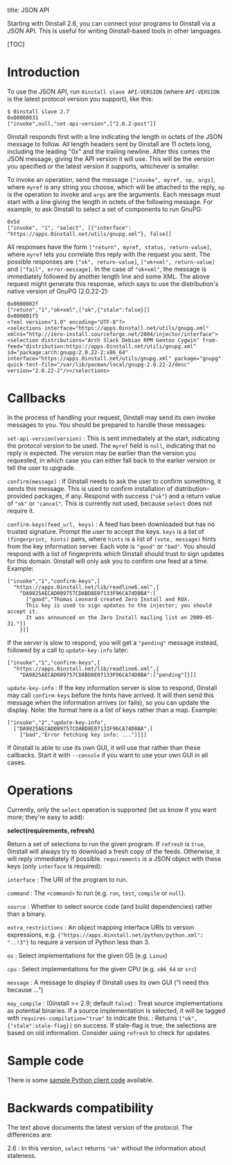 title: JSON API

Starting with 0install 2.6, you can connect your programs to 0install via a JSON API. This is useful for writing 0install-based tools in other languages.

[TOC]

# Introduction

To use the JSON API, run `0install slave API-VERSION` (where `API-VERSION` is the latest protocol version you support), like this:

```shell
$ 0install slave 2.7
0x00000031
["invoke",null,"set-api-version",["2.6.2-post"]]
```

0install responds first with a line indicating the length in octets of the JSON message to follow. All length headers sent by 0install are 11 octets long, including the leading "0x" and the trailing newline. After this comes the JSON message, giving the API version it will use. This will be the version you specified or the latest version it supports, whichever is smaller.

To invoke an operation, send the message `["invoke", myref, op, args]`, where `myref` is any string you choose, which will be attached to the reply, `op` is the operation to invoke and `args` are the arguments. Each message must start with a line giving the length in octets of the following message. For example, to ask 0install to select a set of components to run GnuPG:

```plain
0x5d
["invoke", "1", "select", [{"interface": "https://apps.0install.net/utils/gnupg.xml"}, false]]
```

All responses have the form `["return", myref, status, return-value]`, where `myref` lets you correlate this reply with the request you sent. The possible responses are `["ok", return-value]`, `["ok+xml", return-value]` and `["fail", error-message]`. In the case of `"ok+xml"`, the message is immediately followed by another length line and some XML. The above request might generate this response, which says to use the distribution's native version of GnuPG (2.0.22-2):

```plain
0x0000002f
["return","1","ok+xml",["ok",{"stale":false}]]
0x000001f5
<?xml version="1.0" encoding="UTF-8"?>
<selections interface="https://apps.0install.net/utils/gnupg.xml" xmlns="http://zero-install.sourceforge.net/2004/injector/interface"><selection distributions="Arch Slack Debian RPM Gentoo Cygwin" from-feed="distribution:https://apps.0install.net/utils/gnupg.xml" id="package:arch:gnupg:2.0.22-2:x86_64" interface="https://apps.0install.net/utils/gnupg.xml" package="gnupg" quick-test-file="/var/lib/pacman/local/gnupg-2.0.22-2/desc" version="2.0.22-2"/></selections>
```

# Callbacks

In the process of handling your request, 0install may send its own invoke messages to you. You should be prepared to handle these messages:

`set-api-version(version)`
: This is sent immediately at the start, indicating the protocol version to be used. The `myref` field is `null`, indicating that no reply is expected. The version may be earlier than the version you requested, in which case you can either fall back to the earlier version or tell the user to upgrade.

`confirm(message)`
: If 0install needs to ask the user to confirm something, it sends this message. This is used to confirm installation of distribution-provided packages, if any. Respond with success (`"ok"`) and a return value of `"ok"` or `"cancel"`. This is currently not used, because `select` does not require it.

`confirm-keys(feed_url, keys)`
: A feed has been downloaded but has no trusted signature. Prompt the user to accept the keys. `keys` is a list of `(fingerprint, hints)` pairs, where `hints` is a list of `(vote, message)` hints from the key information server. Each vote is `"good"` or `"bad"`. You should respond with a list of fingerprints which 0install should trust to sign updates for this domain. 0install will only ask you to confirm one feed at a time. Example:

```plain
["invoke","1","confirm-keys",[
  "https://apps.0install.net/lib/readline6.xml",{
    "DA9825AECAD089757CDABD8E07133F96CA74D8BA":[
      ["good","Thomas Leonard created Zero Install and ROX.
      This key is used to sign updates to the injector; you should accept it.
      It was announced on the Zero Install mailing list on 2009-05-31."]]
    }]]
```

If the server is slow to respond, you will get a `"pending"` message instead, followed by a call to `update-key-info` later:

```plain
["invoke","1","confirm-keys",[
  "https://apps.0install.net/lib/readline6.xml",{
    "DA9825AECAD089757CDABD8E07133F96CA74D8BA":["pending"]}]]
```

`update-key-info`
: If the key information server is slow to respond, 0install may call `confirm-keys` before the hints have arrived. It will then send this message when the information arrives (or fails), so you can update the display. Note: the format here is a list of keys rather than a map. Example:

```plain
["invoke","2","update-key-info",
  ["DA9825AECAD089757CDABD8E07133F96CA74D8BA",[
    ["bad","Error fetching key info: ..."]]]]
```

If 0install is able to use its own GUI, it will use that rather than these callbacks. Start it with `--console` if you want to use your own GUI in all cases.

# Operations

Currently, only the `select` operation is supported (let us know if you want more; they're easy to add):

**select(requirements, refresh)**

Return a set of selections to run the given program. If `refresh` is `true`, 0install will always try to download a fresh copy of the feeds. Otherwise, it will reply immediately if possible. `requirements` is a JSON object with these keys (only `interface` is required):

`interface`
: The URI of the program to run.

`command`
: The `<command>` to run (e.g. `run`, `test`, `compile` or `null`).

`source`
: Whether to select source code (and build dependencies) rather than a binary.

`extra_restrictions`
: An object mapping interface URIs to version expressions, e.g. `{"https://apps.0install.net/python/python.xml": "..!3"}` to require a version of Python less than 3.

`os`
: Select implementations for the given OS (e.g. `Linux`)

`cpu`
: Select implementations for the given CPU (e.g. `x86_64` or `src`)

`message`
: A message to display if 0install uses its own GUI ("I need this because ...")

`may_compile`
: (0install >= 2.9; default `false`)
: Treat source implementations as potential binaries. If a source implementation is selected, it will be tagged with `requires-compilation="true"` to indicate this.
: Returns `["ok",{"stale":stale-flag}]` on success. If stale-flag is true, the selections are based on old information. Consider using `refresh` to check for updates.

# Sample code

There is some [sample Python client code](https://github.com/0install/0install/blob/master/ocaml/sample_client.py) available.

# Backwards compatibility

The text above documents the latest version of the protocol. The differences are:

2.6
: In this version, `select` returns `"ok"` without the information about staleness.
